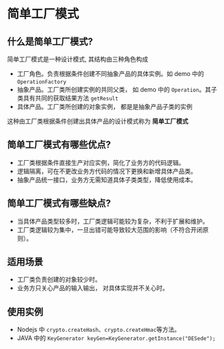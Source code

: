 # 简单工厂模式

## 什么是简单工厂模式?
简单工厂模式是一种设计模式, 其结构由三种角色构成  

* 工厂角色。负责根据条件创建不同抽象产品的具体实例。如 demo 中的 `OperationFactory`
* 抽象产品。工厂类所创建实例的共同父类， 如 demo 中的 `Operation`。其子类具有共同的获取结果方法 `getResult`
* 具体产品。工厂类所创建的对象实例， 都是是抽象产品子类的实例

这种由工厂类根据条件创建出具体产品的设计模式称为 **简单工厂模式**

## 简单工厂模式有哪些优点?

* 工厂类根据条件直接生产对应实例，简化了业务方的代码逻辑。
* 逻辑隔离，可在不更改业务方代码的情况下更换和新增具体产品类。
* 抽象产品统一接口，业务方无需知道具体子类类型，降低使用成本。

## 简单工厂模式有哪些缺点?

* 当具体产品类型较多时，工厂类逻辑可能较为复杂，不利于扩展和维护。
* 工厂类逻辑较为集中，一旦出错可能导致较大范围的影响（不符合开闭原则）。

## 适用场景

* 工厂类负责创建的对象较少时。
* 业务方只关心产品的输入输出， 对具体实现并不关心时。

## 使用实例

* Nodejs 中 `crypto.createHash`、`crypto.createHmac`等方法。
* JAVA 中的 `KeyGenerator keyGen=KeyGenerator.getInstance("DESede");`


